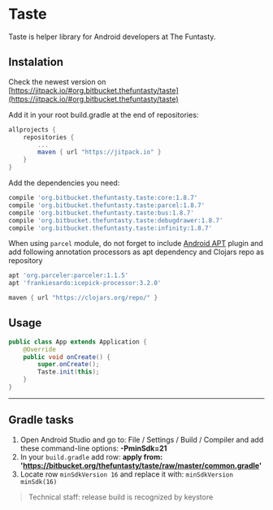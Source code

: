 # Taste #

Taste is helper library for Android developers at The Funtasty.


## Instalation

Check the newest version on [https://jitpack.io/#org.bitbucket.thefuntasty/taste](https://jitpack.io/#org.bitbucket.thefuntasty/taste)

Add it in your root build.gradle at the end of repositories:

```groovy
allprojects {
    repositories {
        ...
        maven { url "https://jitpack.io" }
    }
}
```

Add the dependencies you need:

```groovy
compile 'org.bitbucket.thefuntasty.taste:core:1.8.7'
compile 'org.bitbucket.thefuntasty.taste:parcel:1.8.7'
compile 'org.bitbucket.thefuntasty.taste:bus:1.8.7'
compile 'org.bitbucket.thefuntasty.taste:debugdrawer:1.8.7'
compile 'org.bitbucket.thefuntasty.taste:infinity:1.8.7'
```

When using `parcel` module, do not forget to include [Android APT](https://bitbucket.org/hvisser/android-apt) plugin and add following annotation processors as apt dependency and Clojars repo as repository
```groovy
apt 'org.parceler:parceler:1.1.5'
apt 'frankiesardo:icepick-processor:3.2.0'
```
```groovy
maven { url "https://clojars.org/repo/" }
```

## Usage

```java
public class App extends Application {
    @Override
    public void onCreate() {
        super.onCreate();
        Taste.init(this);
    }
}
```

***

## Gradle tasks

1. Open Android Studio and go to: File / Settings / Build / Compiler and add these command-line options: **-PminSdk=21**
2. In your `build.gradle` add row: **apply from: 'https://bitbucket.org/thefuntasty/taste/raw/master/common.gradle'**
3. Locate row `minSdkVersion 16` and replace it with: `minSdkVersion minSdk(16)`

> Technical staff: release build is recognized by keystore